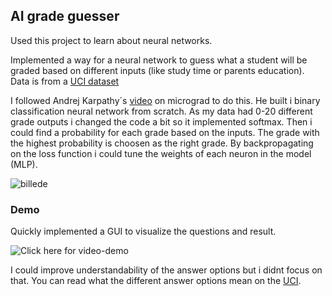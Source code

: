 ## AI grade guesser
Used this project to learn about neural networks.

Implemented a way for a neural network to guess what a student will be graded based on different inputs (like study time or parents education).
Data is from a [UCI dataset](https://archive.ics.uci.edu/dataset/320/student+performance)

I followed Andrej Karpathy´s [video](https://www.youtube.com/watch?v=VMj-3S1tku0) on micrograd to do this. 
He built i binary classification neural network from scratch. As my data had 0-20 different grade outputs i changed the code a bit so it implemented softmax. Then i could find a probability for each grade based on the inputs. The grade with the highest probability is choosen as the right grade.
By backpropagating on the loss function i could tune the weights of each neuron in the model (MLP). 

﻿![billede](https://github.com/gbalslevn/gradeGuesser/assets/97167089/b62499eb-187a-4585-81be-264c9236076b)

### Demo

Quickly implemented a GUI to visualize the questions and result. 

![Click here for video-demo](https://github.com/gbalslevn/gradeGuesser/assets/97167089/4f475fca-09b6-463e-bb61-9241a39a6b0e)


I could improve understandability of the answer options but i didnt focus on that. You can read what the different answer options mean on the [UCI](https://archive.ics.uci.edu/dataset/320/student+performance).



